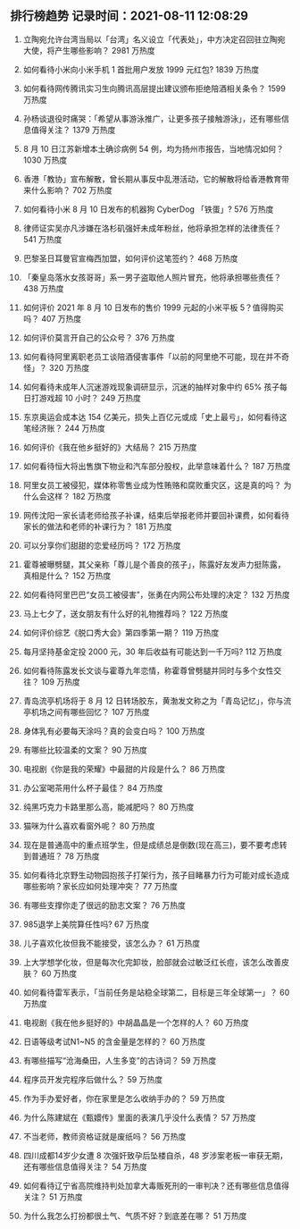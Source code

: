 
## 排行榜趋势 记录时间：2021-08-11 12:08:29
  
  1. 立陶宛允许台湾当局以「台湾」名义设立「代表处」，中方决定召回驻立陶宛大使，将产生哪些影响？ 2981 万热度
    
  2. 如何看待小米向小米手机 1 首批用户发放 1999 元红包? 1839 万热度
    
  3. 如何看待网传腾讯实习生向腾讯高层提出建议颁布拒绝陪酒相关条令？ 1599 万热度
    
  4. 孙杨谈退役时痛哭：「希望从事游泳推广，让更多孩子接触游泳」，还有哪些信息值得关注？ 1379 万热度
    
  5. 8 月 10 日江苏新增本土确诊病例 54 例，均为扬州市报告，当地情况如何？ 1030 万热度
    
  6. 香港「教协」宣布解散，曾长期从事反中乱港活动，它的解散将给香港教育带来什么影响？ 702 万热度
    
  7. 如何看待小米 8 月 10 日发布的机器狗 CyberDog 「铁蛋」? 576 万热度
    
  8. 律师证实吴亦凡涉嫌在洛杉矶强奸未成年粉丝，他将承担怎样的法律责任？ 541 万热度
    
  9. 巴黎圣日耳曼官宣梅西加盟，如何评价这笔签约？ 468 万热度
    
  10. 「秦皇岛落水女孩哥哥」系一男子盗取他人照片冒充，他将承担哪些责任？ 438 万热度
    
  11. 如何评价 2021 年 8 月 10 日发布的售价 1999 元起的小米平板 5？值得购买吗？ 407 万热度
    
  12. 如何评价莫言开自己的公众号？ 376 万热度
    
  13. 如何看待阿里离职老员工谈陪酒侵害事件「以前的阿里绝不可能，现在并不奇怪」？ 320 万热度
    
  14. 如何看待未成年人沉迷游戏现象调研显示，沉迷的抽样对象中约 65% 孩子每日打游戏超 10 小时？ 249 万热度
    
  15. 东京奥运会成本达 154 亿美元，损失上百亿元或成「史上最亏」，如何看待这笔经济账？ 244 万热度
    
  16. 如何评价《我在他乡挺好的》大结局？ 215 万热度
    
  17. 如何看待恒大将出售旗下物业和汽车部分股权，此举意味着什么？ 187 万热度
    
  18. 阿里女员工被侵犯，媒体称零售业成为性贿赂和腐败重灾区，这是真的吗？ 为什么会这样？ 182 万热度
    
  19. 网传沈阳一家长请老师给孩子补课，结束后举报老师并要回补课费，如何看待家长的做法和老师的补课行为？ 181 万热度
    
  20. 可以分享你们甜甜的恋爱经历吗？ 172 万热度
    
  21. 霍尊被曝劈腿，其父亲称「尊儿是个善良的孩子」，陈露好友发声力挺陈露，真相是什么？ 152 万热度
    
  22. 如何看待阿里巴巴“女员工被侵害”，张勇在内网公布处理的决定？ 132 万热度
    
  23. 马上七夕了，送女朋友有什么好的礼物推荐吗？ 122 万热度
    
  24. 如何评价综艺《脱口秀大会》第四季第一期？ 119 万热度
    
  25. 每月坚持基金定投 2000 元，30 年后收益有可能达到一千万吗? 112 万热度
    
  26. 如何看待陈露发长文谈与霍尊九年恋情，称霍尊曾劈腿并同时与多个女性交往？ 109 万热度
    
  27. 青岛流亭机场将于 8 月 12 日转场胶东，黄渤发文称之为「青岛记忆」，你与流亭机场之间有哪些回忆？ 107 万热度
    
  28. 身体乳有必要每天涂吗？真的会变白吗？ 100 万热度
    
  29. 有哪些比较温柔的文案？ 90 万热度
    
  30. 电视剧《你是我的荣耀》中最甜的片段是什么？ 86 万热度
    
  31. 办公室喝茶用什么杯子最佳？ 84 万热度
    
  32. 纯黑巧克力卡路里那么高，能减肥吗？ 80 万热度
    
  33. 猫咪为什么喜欢看窗外呢？ 80 万热度
    
  34. 现在是普通高中的重点班学生，但是成绩总是倒数(现在高三)，要不要考虑转到普通班？ 78 万热度
    
  35. 如何看待北京野生动物园抱孩子打架行为，孩子目睹暴力行为可能对成长造成哪些影响？家长应如何处理冲突？ 77 万热度
    
  36. 有哪些支撑你走了很远的励志文案？ 76 万热度
    
  37. 985退学上美院算任性吗? 67 万热度
    
  38. 儿子喜欢化妆但我不能接受，该怎么办？ 61 万热度
    
  39. 上大学想学化妆，但是每次化完卸妆，脸部就会过敏泛红长痘，该怎么改善皮肤？ 60 万热度
    
  40. 如何看待雷军表示，「当前任务是站稳全球第二，目标是三年全球第一」？ 60 万热度
    
  41. 电视剧《我在他乡挺好的》中胡晶晶是一个怎样的人？ 60 万热度
    
  42. 日语等级考试N1~N5 的含金量是怎样的？ 60 万热度
    
  43. 有哪些描写“沧海桑田，人生多变”的古诗词？ 59 万热度
    
  44. 程序员开发完程序后做什么？ 59 万热度
    
  45. 作为手办爱好者，你在家里是怎么收纳手办的？ 59 万热度
    
  46. 为什么陈建斌在《甄嬛传》里面的表演几乎没什么表情？ 57 万热度
    
  47. 不当老师，教师资格证就是废纸吗？ 56 万热度
    
  48. 四川成都14岁少女遭 8 次强奸致孕后坠楼自杀，48 岁涉案老板一审获无期，还有哪些信息值得关注？ 54 万热度
    
  49. 如何看待辽宁省高院维持判处加拿大毒贩死刑的一审判决？还有哪些信息值得关注？ 51 万热度
    
  50. 为什么我怎么打扮都很土气、气质不好？到底差在哪？ 51 万热度
    